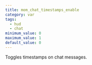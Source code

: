 ```yaml
---
title: mom_chat_timestamps_enable
category: var
tags:
  - hud
  - chat
minimum_value: 0
maximum_value: 1
default_value: 0
---
```


Toggles timestamps on chat messages.